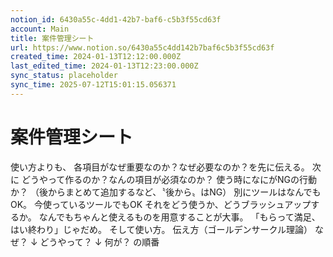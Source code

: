 ```yaml
---
notion_id: 6430a55c-4dd1-42b7-baf6-c5b3f55cd63f
account: Main
title: 案件管理シート
url: https://www.notion.so/6430a55c4dd142b7baf6c5b3f55cd63f
created_time: 2024-01-13T12:12:00.000Z
last_edited_time: 2024-01-13T12:23:00.000Z
sync_status: placeholder
sync_time: 2025-07-12T15:01:15.056371
---
```

# 案件管理シート

使い方よりも、
各項目がなぜ重要なのか？なぜ必要なのか？を先に伝える。
次に
どうやって作るのか？なんの項目が必須なのか？
使う時になにがNGの行動か？
（後からまとめて追加するなど、〝後から〟はNG）
別にツールはなんでもOK。
今使っているツールでもOK
それをどう使うか、どうブラッシュアップするか。
なんでもちゃんと使えるものを用意することが大事。
「もらって満足、はい終わり」じゃだめ。
そして使い方。
伝え方（ゴールデンサークル理論）
なぜ？
↓
どうやって？
↓
何が？
の順番
